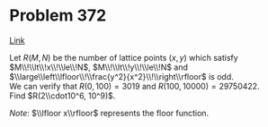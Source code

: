 # Problem 372

[Link](https://projecteuler.net/problem=372)

Let $R(M, N)$ be the number of lattice points $(x, y)$ which satisfy $M\\!\\lt\\!x\\!\\le\\!N$, $M\\!\\lt\\!y\\!\\le\\!N$ and $\\large\\left\\lfloor\\!\\frac{y^2}{x^2}\\!\\right\\rfloor$ is odd.  
We can verify that $R(0, 100) = 3019$ and $R(100, 10000) = 29750422$.  
Find $R(2\\cdot10^6, 10^9)$. 

*Note*: $\\lfloor x\\rfloor$ represents the floor function.

